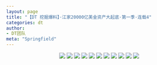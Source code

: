 ```yaml
---
layout: page
title: "【DT 挖掘爆料】·江家20000亿美金资产大起底·第一季·连载4"
categories: dt
author:
- DT团队
meta: "Springfield"
---
```


<center>
    <img src="../../../../image/dt/hama_1_31.jpg"/>
    <img src="../../../../image/dt/hama_1_32.jpg"/>
    <img src="../../../../image/dt/hama_1_33.jpg"/>
    <img src="../../../../image/dt/hama_1_34.jpg"/>
    <img src="../../../../image/dt/hama_1_35.jpg"/>
    <img src="../../../../image/dt/hama_1_36.jpg"/>
    <img src="../../../../image/dt/hama_1_37.jpg"/>
    <img src="../../../../image/dt/hama_1_38.jpg"/>
    <img src="../../../../image/dt/hama_1_39.jpg"/>
    <img src="../../../../image/dt/hama_1_40.jpg"/>
    <img src="../../../../image/dt/hama_1_41.jpg"/>
</center>
